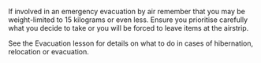 [Title]: # (Ограничения)
[Order]: # (7)

If involved in an emergency evacuation by air remember that you may be weight-limited to 15 kilograms or even less. Ensure you prioritise carefully what you decide to take or you will be forced to leave items at the airstrip.

See the Evacuation lesson for details on what to do in cases of hibernation, relocation or evacuation.